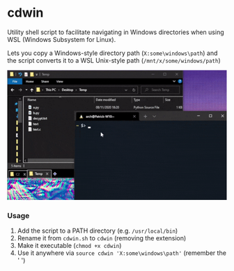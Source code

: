# cdwin
Utility shell script to facilitate navigating in Windows directories when using WSL (Windows Subsystem for Linux).

Lets you copy a Windows-style directory path (`X:some\windows\path`) and the script converts it to a WSL Unix-style path (`/mnt/x/some/windows/path`)

![](demo.gif)

### Usage
1. Add the script to a PATH directory (e.g. `/usr/local/bin`)
2. Rename it from `cdwin.sh` to `cdwin` (removing the extension)
3. Make it executable (`chmod +x cdwin`)
4. Use it anywhere via `source cdwin 'X:some\windows\path'` (remember the ' ')

